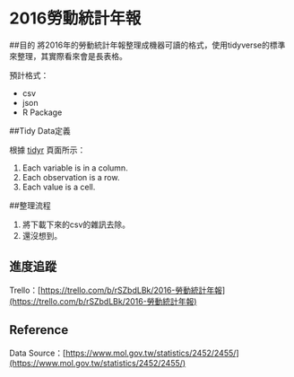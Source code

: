 # 2016勞動統計年報

##目的
將2016年的勞動統計年報整理成機器可讀的格式，使用tidyverse的標準來整理，其實際看來會是長表格。

預計格式：

* csv
* json
* R Package

##Tidy Data定義

根據 [tidyr](http://tidyr.tidyverse.org) 頁面所示：

1. Each variable is in a column.
2. Each observation is a row.
3. Each value is a cell.


##整理流程

1. 將下載下來的csv的雜訊去除。
2. 還沒想到。

## 進度追蹤
Trello：[https://trello.com/b/rSZbdLBk/2016-勞動統計年報](https://trello.com/b/rSZbdLBk/2016-勞動統計年報)


## Reference
Data Source：[https://www.mol.gov.tw/statistics/2452/2455/](https://www.mol.gov.tw/statistics/2452/2455/)
